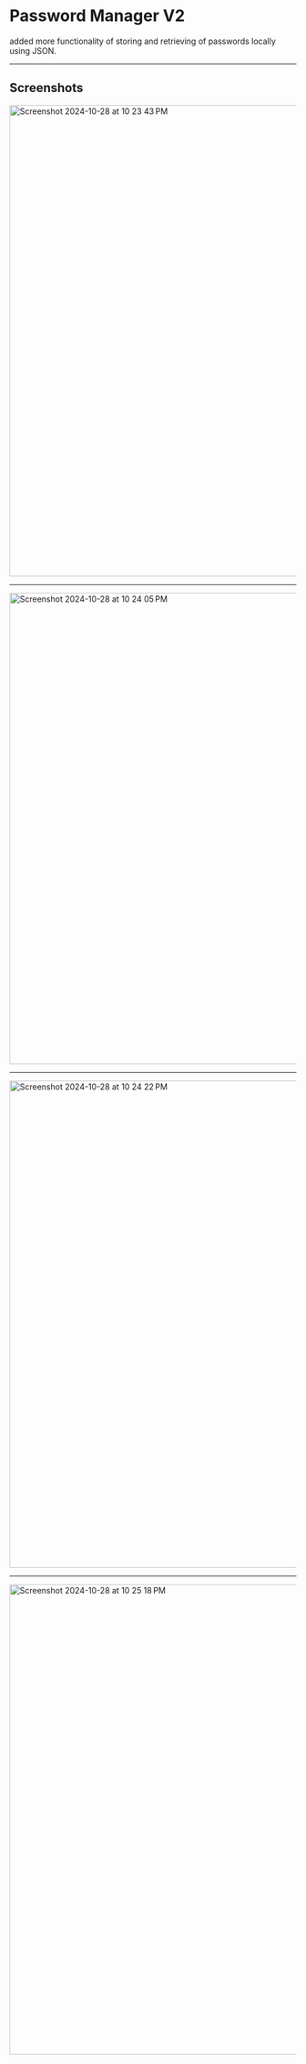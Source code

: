 # Password Manager V2
added more functionality of storing and retrieving of passwords locally using JSON.
<hr>

## Screenshots

<img width="827" alt="Screenshot 2024-10-28 at 10 23 43 PM" src="https://github.com/user-attachments/assets/3715b571-c3be-45e1-ad4f-5f2926dbbbcb">
<hr>
<img width="827" alt="Screenshot 2024-10-28 at 10 24 05 PM" src="https://github.com/user-attachments/assets/56d9c4e9-9638-467f-8bde-8a4a4cff0ad9">
<hr>
<img width="855" alt="Screenshot 2024-10-28 at 10 24 22 PM" src="https://github.com/user-attachments/assets/e84f1e77-5a66-47af-937e-e91ae1d1392c">
<hr>
<img width="825" alt="Screenshot 2024-10-28 at 10 25 18 PM" src="https://github.com/user-attachments/assets/bee66095-ec98-407c-b13f-cb49d881fe7e">
